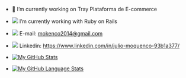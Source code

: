 - 🔭 I’m currently working on Tray Plataforma de E-commerce
- [![](https://image.flaticon.com/icons/png/24/1414/1414305.png)]() I’m currently working with Ruby on Rails
- [![](https://upload.wikimedia.org/wikipedia/commons/thumb/7/7e/Gmail_icon_%282020%29.svg/24px-Gmail_icon_%282020%29.svg.png)]() E-mail: mokenco2014@gmail.com
- [![](https://image.flaticon.com/icons/png/24/174/174857.png)]() Linkedin: https://www.linkedin.com/in/julio-moquenco-93b1a377/

- [![My GitHub Stats](https://github-readme-stats.vercel.app/api/?username=juliomoquenco&count_private=true&theme=tokyonight&showicons=true)]()
- [![My GitHub Language Stats](https://github-readme-stats.vercel.app/api/top-langs/?username=juliomoquenco&theme=tokyonight&showicons=true&layout=compact&langs_count=10)]()
